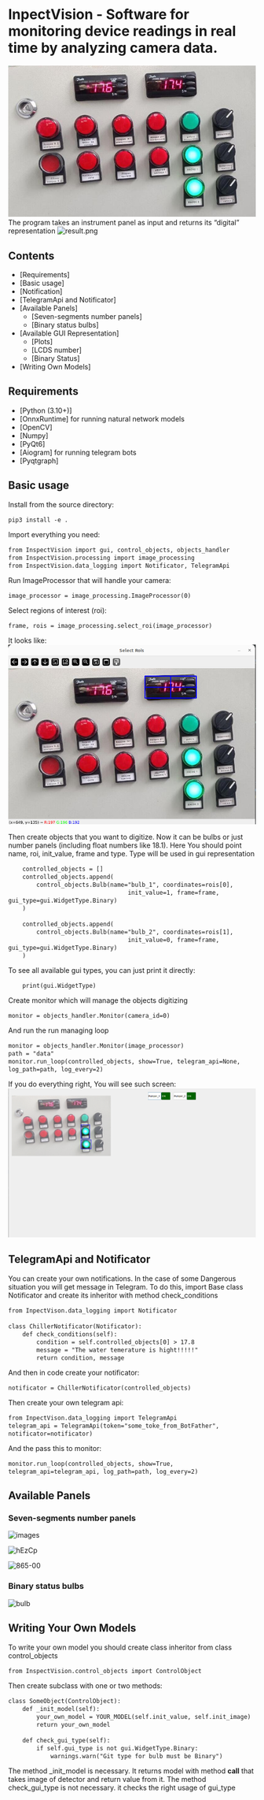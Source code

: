 # InpectVision - Software for monitoring device readings in real time by analyzing camera data.
![image.jpeg](Screenshots%2Fimage.jpeg)
The program takes an instrument panel as input and returns its “digital” representation
![result.png](Screenshots%2Fresult.png)
## Contents
  - [Requirements]
  - [Basic usage]
  - [Notification]
  - [TelegramApi and Notificator]
  - [Available Panels]
     - [Seven-segments number panels]
     - [Binary status bulbs]
  - [Available GUI Representation]
     - [Plots]
     - [LCDS number]
     - [Binary Status]
  - [Writing Own Models]

## Requirements
  - [Python (3.10+)]
  - [OnnxRuntime] for running natural network models 
  - [OpenCV]
  - [Numpy]
  - [PyQt6]
  - [Aiogram] for running telegram bots 
  - [Pyqtgraph] 

## Basic usage

Install from the source directory:

	pip3 install -e .

Import everything you need:

    from InspectVision import gui, control_objects, objects_handler
    from InspectVision.processing import image_processing
    from InspectVision.data_logging import Notificator, TelegramApi

Run ImageProcessor that will handle your camera:

    image_processor = image_processing.ImageProcessor(0)

Select regions of interest (roi):

    frame, rois = image_processing.select_roi(image_processor)

It looks like:
![roi.jpeg](Screenshots%2Froi.jpeg)

Then create objects that you want to digitize. Now it can be bulbs or just number panels (including float numbers like 18.1).
Here You should point name, roi, init_value, frame and type. Type will be used in gui representation

        controlled_objects = []
        controlled_objects.append(
            control_objects.Bulb(name="bulb_1", coordinates=rois[0],
                                      init_value=1, frame=frame, gui_type=gui.WidgetType.Binary)
        )
    
        controlled_objects.append(
            control_objects.Bulb(name="bulb_2", coordinates=rois[1],
                                      init_value=0, frame=frame, gui_type=gui.WidgetType.Binary)
        )
To see all available gui types, you can just print it directly:

        print(gui.WidgetType)

Create monitor which will manage the objects digitizing

    monitor = objects_handler.Monitor(camera_id=0)

And run the run managing loop

    monitor = objects_handler.Monitor(image_processor)
    path = "data"
    monitor.run_loop(controlled_objects, show=True, telegram_api=None, log_path=path, log_every=2)

If you do everything right, You will see such screen:
![two_status_data.jpeg](Screenshots%2Ftwo_status_data.jpeg)

## TelegramApi and Notificator
You can create your own notifications. In the case of some Dangerous situation you will get message in Telegram.
To do this, import Base class Notificator and create its inheritor with method check_conditions

    from InpectVison.data_logging import Notificator

    class ChillerNotificator(Notificator):
        def check_conditions(self):
            condition = self.controlled_objects[0] > 17.8
            message = "The water temerature is hight!!!!!"
            return condition, message

And then in code create your notificator:

    notificator = ChillerNotificator(controlled_objects)

Then create your own telegram api:

    from InpectVison.data_logging import TelegramApi
    telegram_api = TelegramApi(token="some_toke_from_BotFather", notificator=notificator)

And the pass this to monitor:

    monitor.run_loop(controlled_objects, show=True, telegram_api=telegram_api, log_path=path, log_every=2)
    
## Available Panels
### Seven-segments number panels

![images](https://github.com/ArkadySamsonenkoWork/InspectVision/assets/153271915/6921fa36-3ab3-44bd-a2ba-4c1d28ec3410)

![hEzCp](https://github.com/ArkadySamsonenkoWork/InspectVision/assets/153271915/fb4ee765-4ab8-4286-bfa9-2562184d750b)

![865-00](https://github.com/ArkadySamsonenkoWork/InspectVision/assets/153271915/7bb54af8-577a-4c24-bdc6-1daafbdf47d7)

 ### Binary status bulbs

 ![bulb](https://github.com/ArkadySamsonenkoWork/InspectVision/assets/153271915/6f9cf3ed-d098-4565-a518-8a4f06905ba9)


## Writing Your Own Models
To write your own model you should create class inheritor from class control_objects

    from InspectVision.control_objects import ControlObject

Then create subclass with one or two methods:

    class SomeObject(ControlObject):
        def _init_model(self):
            your_own_model = YOUR_MODEL(self.init_value, self.init_image)
            return your_own_model

        def check_gui_type(self):
            if self.gui_type is not gui.WidgetType.Binary:
                warnings.warn("Git type for bulb must be Binary")

The method _init_model is necessary. It returns model with method __call__ that takes image of detector and return value from it.
The method check_gui_type is not necessary. it checks the right usage of gui_type
